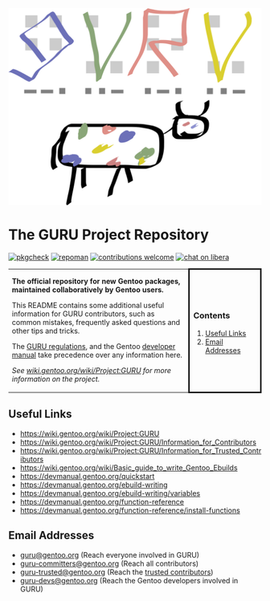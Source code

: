 <p align="center">
<img src="guru.svg" alt="logo">
</p>

# The GURU Project Repository

[![pkgcheck](https://github.com/gentoo/guru/workflows/pkgcheck/badge.svg)](https://github.com/gentoo/guru/actions?query=workflow%3Apkgcheck)
[![repoman](https://github.com/gentoo/guru/workflows/repoman/badge.svg)](https://github.com/gentoo/guru/actions?query=workflow%3Arepoman)
[![contributions welcome](https://img.shields.io/badge/contributions-welcome-brightgreen.svg)](https://wiki.gentoo.org/wiki/Project:GURU/Information_for_Contributors)
[![chat on libera](https://img.shields.io/badge/chat-on%20libera-brightgreen.svg)](https://web.libera.chat/#gentoo-guru)

<table><tr>
<td width="68%">

**The official repository for new Gentoo packages, maintained collaboratively by Gentoo users.**

This README contains some additional useful information for GURU contributors, such as common mistakes, frequently asked questions and other tips and tricks. 

The [GURU regulations](https://wiki.gentoo.org/wiki/Project:GURU#The_regulations), and the Gentoo [developer manual](https://devmanual.gentoo.org/) take precedence over any information here.

*See [wiki.gentoo.org/wiki/Project:GURU](https://wiki.gentoo.org/wiki/Project:GURU) for more information on the project.*

</td>
<td width="27%" style="border-style:solid; border-radius:10px;">

### Contents

1. [Useful Links](#links)
2. [Email Addresses](#email)

</td>
</tr></table>

## Useful Links <a name="links"></a>

- https://wiki.gentoo.org/wiki/Project:GURU
- https://wiki.gentoo.org/wiki/Project:GURU/Information_for_Contributors
- https://wiki.gentoo.org/wiki/Project:GURU/Information_for_Trusted_Contributors
- https://wiki.gentoo.org/wiki/Basic_guide_to_write_Gentoo_Ebuilds
- https://devmanual.gentoo.org/quickstart
- https://devmanual.gentoo.org/ebuild-writing
- https://devmanual.gentoo.org/ebuild-writing/variables
- https://devmanual.gentoo.org/function-reference
- https://devmanual.gentoo.org/function-reference/install-functions


## Email Addresses <a name="email"></a>

- guru@gentoo.org (Reach everyone involved in GURU)
- guru-committers@gentoo.org (Reach all contributors)
- guru-trusted@gentoo.org (Reach the [trusted contributors](https://wiki.gentoo.org/wiki/Project:GURU/Information_for_Trusted_Contributors))
- guru-devs@gentoo.org (Reach the Gentoo developers involved in GURU)
